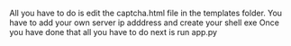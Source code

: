 All you have to do is edit the captcha.html file in the templates folder. You have to add your own server ip adddress and create your shell exe
Once you have done that all you have to do next is run app.py
